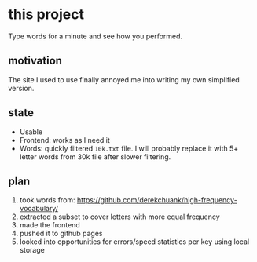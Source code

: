 # this project

Type words for a minute and see how you performed.

## motivation

The site I used to use finally annoyed me into writing my own simplified version.

## state

- Usable
- Frontend: works as I need it
- Words: quickly filtered `10k.txt` file. I will probably replace it with 5+ letter words from 30k file after slower filtering.

## plan

1. took words from: https://github.com/derekchuank/high-frequency-vocabulary/
2. extracted a subset to cover letters with more equal frequency
3. made the frontend
4. pushed it to github pages
5. looked into opportunities for errors/speed statistics per key using local storage

